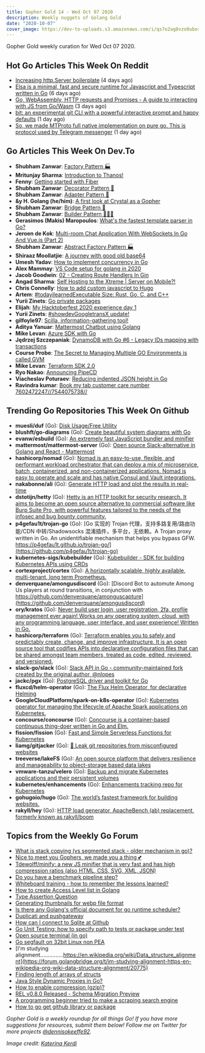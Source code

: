 ```yaml
---
title: Gopher Gold 14 - Wed Oct 07 2020
description: Weekly nuggets of Golang Gold
date: "2020-10-07"
cover_image: https://dev-to-uploads.s3.amazonaws.com/i/qs7o2ag8vzo0uborgc7v.png
---
```


Gopher Gold weekly curation for Wed Oct 07 2020.



## Hot Go Articles This Week On Reddit

- [Increasing http.Server boilerplate](https://www.reddit.com/r/golang/comments/j3vs2m/increasing_httpserver_boilerplate/) (4 days ago)
- [Elsa is a minimal, fast and secure runtime for Javascript and Typescript written in Go](https://www.reddit.com/r/golang/comments/j2rjps/elsa_is_a_minimal_fast_and_secure_runtime_for/) (6 days ago)
- [Go, WebAssembly, HTTP requests and Promises - A guide to interacting with JS from Go/Wasm](https://www.reddit.com/r/golang/comments/j4lz94/go_webassembly_http_requests_and_promises_a_guide/) (3 days ago)
- [bit: an experimental git CLI with a powerful interactive prompt and happy defaults](https://www.reddit.com/r/golang/comments/j5wggn/bit_an_experimental_git_cli_with_a_powerful/) (1 day ago)
- [So, we made MTProto full native implementation on pure go. This is protocol used by Telegram messenger](https://www.reddit.com/r/golang/comments/j5hffz/so_we_made_mtproto_full_native_implementation_on/) (1 day ago)



## Go Articles This Week On Dev.To

- **Shubham Zanwar**: [Factory Pattern 🏭](https://dev.to/shubhamzanwar/factory-pattern-4hd0)
- **Mritunjay Sharma**: [Introduction to Thanos!](https://dev.to/mritunjay394/introduction-to-thanos-57i5)
- **Fenny**: [Getting started with Fiber](https://dev.to/fenny/getting-started-with-fiber-36b6)
- **Shubham Zanwar**: [Decorator Pattern 🎁](https://dev.to/shubhamzanwar/decorator-pattern-19kb)
- **Shubham Zanwar**: [Adapter Pattern 🔌](https://dev.to/shubhamzanwar/adapter-pattern-4knn)
- **&y H. Golang (he/him)**: [A first look at Crystal as a Gopher](https://dev.to/andyhaskell/a-first-look-at-crystal-as-a-gopher-2llf)
- **Shubham Zanwar**: [Bridge Pattern 🌉](https://dev.to/shubhamzanwar/bridge-pattern-2hi5)
- **Shubham Zanwar**: [Builder Pattern 👷🏽‍♂️](https://dev.to/shubhamzanwar/builder-pattern-5839)
- **Gerasimos (Makis) Maropoulos**: [What's the fastest template parser in Go?](https://dev.to/kataras/what-s-the-fastest-template-parser-in-go-4bal)
- **Jeroen de Kok**: [Multi-room Chat Application With WebSockets In Go And Vue.js (Part 2)](https://dev.to/jeroendk/multi-room-chat-application-with-websockets-in-go-and-vue-js-part-2-3la8)
- **Shubham Zanwar**: [Abstract Factory Pattern 🏭](https://dev.to/shubhamzanwar/abstract-factory-pattern-6f8)
- **Shiraaz Moollatjie**: [A journey with good old base64](https://dev.to/shiraazm/a-journey-with-good-old-base64-39j2)
- **Umesh Yadav**: [How to implement concurrency in Go](https://dev.to/umesh/how-to-implement-concurrency-in-go-14en)
- **Alex Mammay**: [VS Code setup for golang in 2020](https://dev.to/amammay/my-vs-code-setup-for-2020-golang-gcp-2cf0)
- **Jacob Goodwin**: [02 - Creating Route Handlers In Gin](https://dev.to/jacobsngoodwin/02-creating-route-handlers-in-gin-4f3j)
- **Angad Sharma**: [Self Hosting to the Xtreme | Server on Mobile?!](https://dev.to/l04db4l4nc3r/self-hosting-to-the-xtreme-server-on-mobile-33b)
- **Chris Connelly**: [How to add custom javascript to Hugo](https://dev.to/teamallnighter/how-to-add-custom-javascript-to-hugo-54p2)
- **Artem**: [#todayilearnedExecutable Size: Rust, Go, C, and C++](https://dev.to/aakatev/executable-size-rust-go-c-and-c-1bna)
- **Yurii Zinets**: [Go private packages](https://dev.to/yuriizinets/go-private-packages-3bo)
- **Elijah**: [My Hacktoberfest 2020 experience day 1](https://dev.to/titanmq/my-hacktoberfest-2020-experience-day-1-4knc)
- **Yurii Zinets**: [#showdevGoogletransX update!](https://dev.to/yuriizinets/googletransx-update-4h73)
- **gilfoyle97**: [Scilla, information-gathering tool!](https://dev.to/edoardottt/scilla-information-gathering-tool-455p)
- **Aditya Yanuar**: [Mattermost Chatbot using Golang](https://dev.to/adityanuar/mattermost-chatbot-using-golang-2i8l)
- **Mike Levan**: [Azure SDK with Go](https://dev.to/thenjdevopsguy/azure-sdk-with-go-3e2e)
- **Jędrzej Szczepaniak**: [DynamoDB with Go #6 - Legacy IDs mapping with transactions](https://dev.to/jbszczepaniak/dynamodb-with-go-6-legacy-ids-mapping-with-transactions-1696)
- **Course Probe**: [The Secret to Managing Multiple GO Environments is called GVM](https://dev.to/courseprobe/the-secret-to-managing-multiple-go-environments-is-called-gvm-40pi)
- **Mike Levan**: [Terraform SDK 2.0](https://dev.to/thenjdevopsguy/terraform-sdk-2-0-dik)
- **Ryo Nakao**: [Announcing PipeCD](https://dev.to/nakabonne/announcing-pipecd-ea1)
- **Viacheslav Poturaev**: [Reducing indented JSON height in Go](https://dev.to/vearutop/reducing-indented-json-height-in-go-40nd)
- **Ravindra kumar**: [Book my tab customer care number 7602472247//7544075738//](https://dev.to/ravindr35034522/book-my-tab-customer-care-number-7602472247-7544075738-5717)



## Trending Go Repositories This Week On Github

- **muesli/duf** (Go): [Disk Usage/Free Utility](https://github.com/muesli/duf)
- **blushft/go-diagrams** (Go): [Create beautiful system diagrams with Go](https://github.com/blushft/go-diagrams)
- **evanw/esbuild** (Go): [An extremely fast JavaScript bundler and minifier](https://github.com/evanw/esbuild)
- **mattermost/mattermost-server** (Go): [Open source Slack-alternative in Golang and React - Mattermost](https://github.com/mattermost/mattermost-server)
- **hashicorp/nomad** (Go): [Nomad is an easy-to-use, flexible, and performant workload orchestrator that can deploy a mix of microservice, batch, containerized, and non-containerized applications. Nomad is easy to operate and scale and has native Consul and Vault integrations.](https://github.com/hashicorp/nomad)
- **nakabonne/ali** (Go): [Generate HTTP load and plot the results in real-time](https://github.com/nakabonne/ali)
- **dstotijn/hetty** (Go): [Hetty is an HTTP toolkit for security research. It aims to become an open source alternative to commercial software like Burp Suite Pro, with powerful features tailored to the needs of the infosec and bug bounty community.](https://github.com/dstotijn/hetty)
- **p4gefau1t/trojan-go** (Go): [Go 实现的 Trojan 代理，支持多路复用/路由功能/CDN 中转/Shadowsocks 混淆插件，多平台，无依赖。A Trojan proxy written in Go. An unidentifiable mechanism that helps you bypass GFW. https://p4gefau1t.github.io/trojan-go/](https://github.com/p4gefau1t/trojan-go)
- **kubernetes-sigs/kubebuilder** (Go): [Kubebuilder - SDK for building Kubernetes APIs using CRDs](https://github.com/kubernetes-sigs/kubebuilder)
- **cortexproject/cortex** (Go): [A horizontally scalable, highly available, multi-tenant, long term Prometheus.](https://github.com/cortexproject/cortex)
- **denverquane/amongusdiscord** (Go): [Discord Bot to automute Among Us players at round transitions, in conjunction with https://github.com/denverquane/amonguscapture](https://github.com/denverquane/amongusdiscord)
- **ory/kratos** (Go): [Never build user login, user registration, 2fa, profile management ever again! Works on any operating system, cloud, with any programming language, user interface, and user experience! Written in Go.](https://github.com/ory/kratos)
- **hashicorp/terraform** (Go): [Terraform enables you to safely and predictably create, change, and improve infrastructure. It is an open source tool that codifies APIs into declarative configuration files that can be shared amongst team members, treated as code, edited, reviewed, and versioned.](https://github.com/hashicorp/terraform)
- **slack-go/slack** (Go): [Slack API in Go - community-maintained fork created by the original author, @nlopes](https://github.com/slack-go/slack)
- **jackc/pgx** (Go): [PostgreSQL driver and toolkit for Go](https://github.com/jackc/pgx)
- **fluxcd/helm-operator** (Go): [The Flux Helm Operator, for declarative Helming](https://github.com/fluxcd/helm-operator)
- **GoogleCloudPlatform/spark-on-k8s-operator** (Go): [Kubernetes operator for managing the lifecycle of Apache Spark applications on Kubernetes.](https://github.com/GoogleCloudPlatform/spark-on-k8s-operator)
- **concourse/concourse** (Go): [Concourse is a container-based continuous thing-doer written in Go and Elm.](https://github.com/concourse/concourse)
- **fission/fission** (Go): [Fast and Simple Serverless Functions for Kubernetes](https://github.com/fission/fission)
- **liamg/gitjacker** (Go): [🔪 Leak git repositories from misconfigured websites](https://github.com/liamg/gitjacker)
- **treeverse/lakeFS** (Go): [An open source platform that delivers resilience and manageability to object-storage based data lakes](https://github.com/treeverse/lakeFS)
- **vmware-tanzu/velero** (Go): [Backup and migrate Kubernetes applications and their persistent volumes](https://github.com/vmware-tanzu/velero)
- **kubernetes/enhancements** (Go): [Enhancements tracking repo for Kubernetes](https://github.com/kubernetes/enhancements)
- **gohugoio/hugo** (Go): [The world’s fastest framework for building websites.](https://github.com/gohugoio/hugo)
- **rakyll/hey** (Go): [HTTP load generator, ApacheBench (ab) replacement, formerly known as rakyll/boom](https://github.com/rakyll/hey)



## Topics from the Weekly Go Forum

- [What is stack copying (vs segmented stack - older mechanism in go)?](https://forum.golangbridge.org/t/what-is-stack-copying-vs-segmented-stack-older-mechanism-in-go/20772)
- [Nice to meet you Gophers, we made you a thing 💕](https://forum.golangbridge.org/t/nice-to-meet-you-gophers-we-made-you-a-thing/20756)
- [Tdewolff/minify: a new JS minifier that is very fast and has high compression ratios (also HTML, CSS, SVG, XML, JSON)](https://forum.golangbridge.org/t/tdewolff-minify-a-new-js-minifier-that-is-very-fast-and-has-high-compression-ratios-also-html-css-svg-xml-json/20747)
- [Do you have a benchmark pipeline step?](https://forum.golangbridge.org/t/do-you-have-a-benchmark-pipeline-step/20808)
- [Whiteboard training - how to remember the lessons learned?](https://forum.golangbridge.org/t/whiteboard-training-how-to-remember-the-lessons-learned/20751)
- [How to create Access Level list in Golang](https://forum.golangbridge.org/t/how-to-create-access-level-list-in-golang/20762)
- [Type Assertion Question](https://forum.golangbridge.org/t/type-assertion-question/20794)
- [Generating thumbnails for webp file format](https://forum.golangbridge.org/t/generating-thumbnails-for-webp-file-format/20753)
- [Is there any Golang's official document for go runtime scheduler?](https://forum.golangbridge.org/t/is-there-any-golangs-official-document-for-go-runtime-scheduler/20743)
- [Duplicati and pushgateway](https://forum.golangbridge.org/t/duplicati-and-pushgateway/20741)
- [How can I connect to Sqlite at Github](https://forum.golangbridge.org/t/how-can-i-connect-to-sqlite-at-github/20759)
- [Go Unit Testing: how to specify path to tests or package under test](https://forum.golangbridge.org/t/go-unit-testing-how-to-specify-path-to-tests-or-package-under-test/20768)
- [Open source terminal (in go)](https://forum.golangbridge.org/t/open-source-terminal-in-go/20739)
- [Go segfault on 32bit Linux non PEA](https://forum.golangbridge.org/t/go-segfault-on-32bit-linux-non-pea/20734)
- [I'm studying alignment...............https://en.wikipedia.org/wiki/Data_structure_alignment](https://forum.golangbridge.org/t/im-studying-alignment-https-en-wikipedia-org-wiki-data-structure-alignment/20775)
- [Finding length of arrays of structs](https://forum.golangbridge.org/t/finding-length-of-arrays-of-structs/20799)
- [Java Style Dynamic Proxies in Go?](https://forum.golangbridge.org/t/java-style-dynamic-proxies-in-go/20777)
- [How to enable compression (gzip)?](https://forum.golangbridge.org/t/how-to-enable-compression-gzip/20805)
- [REL v0.8.0 Released - Schema Migration Preview](https://forum.golangbridge.org/t/rel-v0-8-0-released-schema-migration-preview/20773)
- [A programming beginner tried to make a scraping search engine](https://forum.golangbridge.org/t/a-programming-beginner-tried-to-make-a-scraping-search-engine/20800)
- [How to go get github library or package](https://forum.golangbridge.org/t/how-to-go-get-github-library-or-package/20811)

_Gopher Gold is a weekly roundup for all things Go! If you have more suggestions for resources, submit them below! Follow me on Twitter for more projects [@dennisokeeffe92](https://twitter.com/dennisokeeffe92)._

_Image credit: [Katerina Kerdi](https://unsplash.com/@katekerdi)_
